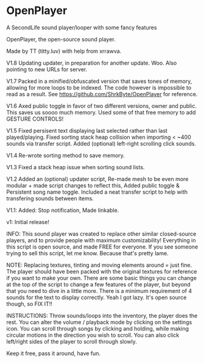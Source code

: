 # OpenPlayer
A SecondLife sound player/looper with some fancy features

OpenPlayer, the open-source sound player.

Made by TT (titty.luv) with help from xrrawva.

V1.8 Updating updater, in preparation for another update. Woo. Also pointing to new URLs for server.

V1.7 Packed in a minified/obfuscated version that saves tones of memory, allowing for more loops to be indexed. The code however is impossible to read as a result. See https://github.com/ShrkByte/OpenPlayer for reference.

V1.6 Axed public toggle in favor of two different versions, owner and public. This saves us soooo much memory. Used some of that free memory to add GESTURE CONTROLS!

V1.5 Fixed persisent text displaying last selected rather than last played/playing. Fixed sorting stack heap collision when importing < ~400 sounds via transfer script. Added (optional) left-right scrolling click sounds.

V1.4 Re-wrote sorting method to save memory.

V1.3 Fixed a stack heap issue when sorting sound lists.

V1.2 Added an (optional) updater script, Re-made mesh to be even more modular + made script changes to reflect this, Added public toggle & Persistent song name toggle. Included a neat transfer script to help with transfering sounds between items.

V1.1: Added: Stop notification, Made linkable.

v1: Initial release!

INFO: This sound player was created to replace other similar closed-source players, and to
      provide people with maximum customizability!
      Everything in this script is open source, and made FREE for everyone. If you see someone
      trying to sell this script, let me know. Because that's pretty lame.

NOTE: Replacing textures, tinting and moving elements around = just fine. The player should have
been packed with the original textures for reference if you want to make your own.
There are some basic things you can change at the top of the script to change a few
features of the player, but beyond that you need to dive in a little more.
There is a minimum requirement of 4 sounds for the text to display correctly. Yeah I got
lazy. It's open source though, so FIX IT!!

INSTRUCTIONS: Throw sounds/loops into the inventory, the player does the rest.
You can alter the volume / playback mode by clicking on the settings icon.
You can scroll through songs by clicking and holding, while making circular
motions in the direction you wish to scroll.
You can also click left/right sides of the player to scroll through slowly.

Keep it free, pass it around, have fun.

